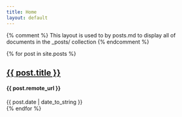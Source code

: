 ```yaml
---
title: Home
layout: default
---
```

{% comment %}
	This layout is used to by posts.md to display all of documents in
	the _posts/ collection
{% endcomment %}

{% for post in site.posts %}
<div class="container pure-g">
  <div class="pure-u-1">
      <div class="content content-narrow">
        <div class="list-layout">
          <h2><a href="{{ post.remote_url }}">{{ post.title }}</a></h2>
          <h4>{{ post.remote_url }}</h4>
          <date>{{ post.date | date_to_string }}</date>
        </div>
      </div>
    </div>
  </div>
</div>
{% endfor %}
